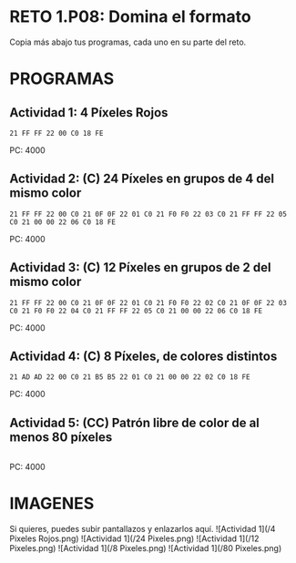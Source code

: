 # RETO 1.P08: Domina el formato
Copia más abajo tus programas, cada uno en su parte del reto.

# PROGRAMAS

## Actividad 1: 4 Píxeles Rojos
```
21 FF FF 22 00 C0 18 FE
```
PC: 4000

## Actividad 2: (C) 24 Píxeles en grupos de 4 del mismo color
```
21 FF FF 22 00 C0 21 0F 0F 22 01 C0 21 F0 F0 22 03 C0 21 FF FF 22 05 C0 21 00 00 22 06 C0 18 FE
```
PC: 4000

## Actividad 3: (C) 12 Píxeles en grupos de 2 del mismo color
```
21 FF FF 22 00 C0 21 0F 0F 22 01 C0 21 F0 F0 22 02 C0 21 0F 0F 22 03 C0 21 F0 F0 22 04 C0 21 FF FF 22 05 C0 21 00 00 22 06 C0 18 FE
```
PC: 4000

## Actividad 4: (C) 8 Píxeles, de colores distintos
```
21 AD AD 22 00 C0 21 B5 B5 22 01 C0 21 00 00 22 02 C0 18 FE
```
PC: 4000
## Actividad 5: (CC) Patrón libre de color de al menos 80 píxeles
```

```
PC: 4000

# IMAGENES
Si quieres, puedes subir pantallazos y enlazarlos aquí.
![Actividad 1](/4 Pixeles Rojos.png)
![Actividad 1](/24 Pixeles.png)
![Actividad 1](/12 Pixeles.png)
![Actividad 1](/8 Pixeles.png)
![Actividad 1](/80 Pixeles.png)

